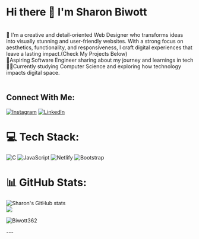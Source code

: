  # Hi there 👋 I'm Sharon Biwott

<br/>
🎨 I'm a creative and detail-oriented Web Designer who transforms ideas into visually stunning and user-friendly websites. With a strong focus on aesthetics, functionality, and responsiveness, I craft digital experiences that leave a lasting impact.(Check My Projects Below)
<br/>
🌱Aspiring Software Engineer sharing about my journey and learnings in tech <br/>
👨‍💻Currently studying Computer Science and exploring how technology impacts digital space.<br/>
<br/>

## Connect With Me:
[![Instagram](https://img.shields.io/badge/Instagram-%23E4405F.svg?style=for-the-badge&logo=instagram&logoColor=white)](https://www.instagram.com/sharonbiwott_/) 
[![LinkedIn](https://img.shields.io/badge/%20-LinkedIn-%230077B5.svg?style=for-the-badge&logo=linkedin&logoColor=white)](https://www.linkedin.com/in/sharon-biwott-444749279/)




# 💻 Tech Stack:
![C](https://img.shields.io/badge/c-%2300599C.svg?style=for-the-badge&logo=c&logoColor=white) ![JavaScript](https://img.shields.io/badge/javascript-%23323330.svg?style=for-the-badge&logo=javascript&logoColor=%23F7DF1E) ![Netlify](https://img.shields.io/badge/netlify-%23000000.svg?style=for-the-badge&logo=netlify&logoColor=#00C7B7) ![Bootstrap](https://img.shields.io/badge/bootstrap-%238511FA.svg?style=for-the-badge&logo=bootstrap&logoColor=white)
# 📊 GitHub Stats:

![Sharon's GitHub stats](https://github-readme-stats.vercel.app/api?username=Biwott362&show_icons=true&theme=radical) <br/>
![](https://github-readme-stats.vercel.app/api/top-langs/?username=Biwott362&theme=dark&hide_border=false&include_all_commits=false&count_private=false&layout=compact)


<p align="left"> <img src="https://komarev.com/ghpvc/?username=Biwott362&label=Profile%20views&color=0e75b6&style=flat" alt="Biwott362" /> </p>
---


<!-- Proudly created with GPRM ( https://gprm.itsvg.in ) -->

